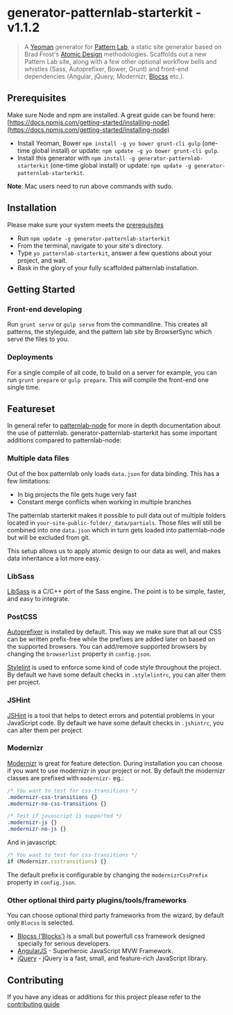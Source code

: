 # generator-patternlab-starterkit - v1.1.2

> A [Yeoman](http://yeoman.io) generator for [Pattern Lab](http://patternlab.io/), a static site generator based on Brad Frost's [Atomic Design](http://bradfrostweb.com/blog/post/atomic-web-design/) methodologies.
> Scaffolds out a new Pattern Lab site, along with a few other optional workflow bells and whistles (Sass, Autoprefixer, Bower, Grunt) and front-end dependencies (Angular, jQuery, Modernizr, [Blocss](https://github.com/Blocss/blocss) etc.).


<a name="prerequisites"></a>
## Prerequisites
Make sure Node and npm are installed. A great guide can be found here: [https://docs.npmjs.com/getting-started/installing-node](https://docs.npmjs.com/getting-started/installing-node)

- Install Yeoman, Bower `npm install -g yo bower grunt-cli gulp` (one-time global install) or update: `npm update -g yo bower grunt-cli gulp`.
- Install this generator with `npm install -g generator-patternlab-starterkit` (one-time global install) or update: `npm update -g generator-patternlab-starterkit`.

**Note**: Mac users need to run above commands with sudo.

## Installation
Please make sure your system meets the [prerequisites](#prerequisites)
- Run `npm update -g generator-patternlab-starterkit`
- From the terminal, navigate to your site's directory.
- Type `yo patternlab-starterkit`, answer a few questions about your project, and wait.
- Bask in the glory of your fully scaffolded patternlab installation.


## Getting Started
### Front-end developing
Run `grunt serve` or `gulp serve` from the commandline. This creates all patterns, the styleguide, and the pattern lab site by BrowserSync which serve the files to you.


### Deployments
For a single compile of all code, to build on a server for example, you can run `grunt prepare` or `gulp prepare`. This will compile the front-end one single time.



## Featureset
In general refer to [patternlab-node](https://github.com/pattern-lab/patternlab-node) for more in depth documentation about the use of patternlab.
generator-patternlab-starterkit has some important additions compared to patternlab-node:

### Multiple data files
Out of the box patternlab only loads `data.json` for data binding. This has a few limitations:

* In big projects the file gets huge very fast
* Constant merge conflicts when working in multiple branches

The patternlab starterkit makes it possible to pull data out of multiple folders located in `your-site-public-folder/_data/partials`. Those files will still be combined into one `data.json` which in turn gets loaded into patternlab-node but will be excluded from git.

This setup allows us to apply atomic design to our data as well, and makes data inheritance a lot more easy.


### LibSass
[LibSass](http://sass-lang.com/libsass) is a C/C++ port of the Sass engine. The point is to be simple, faster, and easy to integrate.


### PostCSS

[Autoprefixer](https://github.com/postcss/autoprefixer) is installed by default. This way we make sure that all our CSS can be written prefix-free while the prefixes are added later on based on the supported browsers. You can add/remove supported browsers by changing the `browserlist` property in `config.json`.

[Stylelint](https://github.com/stylelint/stylelint) is used to enforce some kind of code style throughout the project. By default we have some default checks in `.stylelintrc`, you can alter them per project.


### JSHint
[JSHint](https://github.com/gruntjs/grunt-contrib-jshint) is a tool that helps to detect errors and potential problems in your JavaScript code. By default we have some default checks in `.jshintrc`, you can alter them per project.


### Modernizr
[Modernizr](https://github.com/Modernizr/grunt-modernizr) is great for feature detection. During installation you can choose if you want to use modernizr in your project or not. By default the modernizr classes are prefixed with `modernizr-` eg.:

```css
/* You want to test for css-transitions */
.modernizr-css-transitions {}
.modernizr-no-css-transitions {}

/* Test if javascript is supported */
.modernizr-js {}
.modernizr-no-js {}
```

And in javascript:
```js
/* You want to test for css-transitions */
if (Modernizr.csstransitions) {}
```

The default prefix is configurable by changing the `modernizrCssPrefix` property in `config.json`.


### Other optional third party plugins/tools/frameworks
You can choose optional third party frameworks from the wizard, by default only `Blocss` is selected.

* [Blocss (‘Blocks’)](https://github.com/Blocss/blocss) is a small but powerfull css framework designed specially for serious developers.
* [AngularJS](https://angularjs.org/) - Superheroic JavaScript MVW Framework.
* [jQuery](https://jquery.com/) - jQuery is a fast, small, and feature-rich JavaScript library.


## Contributing
If you have any ideas or additions for this project please refer to the [contributing guide](CONTRIBUTING.md)
